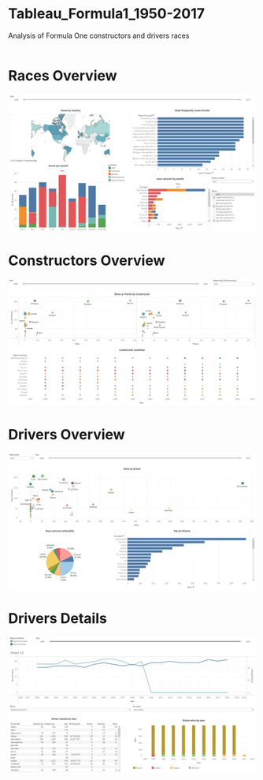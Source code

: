 # Tableau_Formula1_1950-2017
Analysis of Formula One constructors and drivers races
<br><br>

# Races Overview
<img src="https://github.com/CallisteVariks/Tableau_Formula1_1950-2017/blob/main/assets/races_overview.PNG"/>
<br>

# Constructors Overview
<img src="https://github.com/CallisteVariks/Tableau_Formula1_1950-2017/blob/main/assets/constructor_overview.PNG"/>
<br>

# Drivers Overview
<img src="https://github.com/CallisteVariks/Tableau_Formula1_1950-2017/blob/main/assets/driver_overview.PNG"/>
<br>

# Drivers Details
<img src="https://github.com/CallisteVariks/Tableau_Formula1_1950-2017/blob/main/assets/driver_details.PNG"/>
